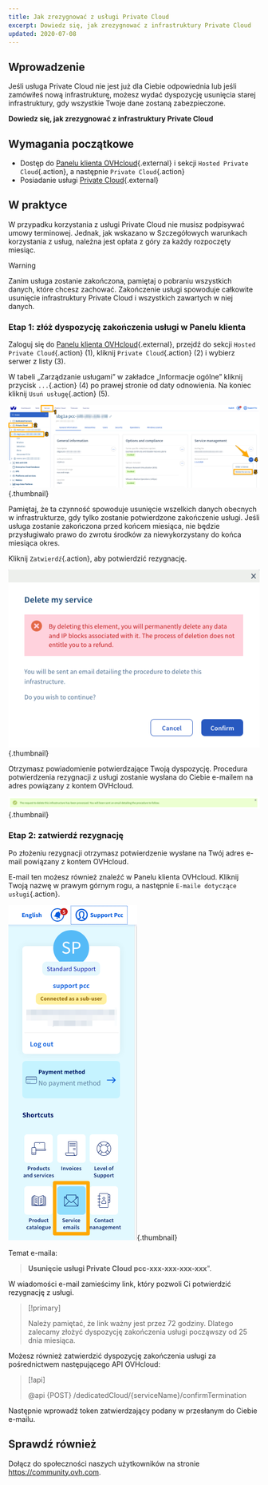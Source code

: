 ```yaml
---
title: Jak zrezygnować z usługi Private Cloud
excerpt: Dowiedz się, jak zrezygnować z infrastruktury Private Cloud
updated: 2020-07-08
---
```


## Wprowadzenie

Jeśli usługa Private Cloud nie jest już dla Ciebie odpowiednia lub jeśli zamówiłeś nową infrastrukturę, możesz wydać dyspozycję usunięcia starej infrastruktury, gdy wszystkie Twoje dane zostaną zabezpieczone.

**Dowiedz się, jak zrezygnować z infrastruktury Private Cloud** 

## Wymagania początkowe

- Dostęp do [Panelu klienta OVHcloud](https://www.ovh.com/auth/?action=gotomanager&from=https://www.ovh.pl/&ovhSubsidiary=pl){.external} i sekcji `Hosted Private Cloud`{.action}, a następnie `Private Cloud`{.action}
- Posiadanie usługi [Private Cloud](https://www.ovhcloud.com/pl/enterprise/products/hosted-private-cloud/){.external}

## W praktyce

W przypadku korzystania z usługi Private Cloud nie musisz podpisywać umowy terminowej. Jednak, jak wskazano w Szczegółowych warunkach korzystania z usług, należna jest opłata z góry za każdy rozpoczęty miesiąc.

>[!warning]
>
> Zanim usługa zostanie zakończona, pamiętaj o pobraniu wszystkich danych, które chcesz zachować. Zakończenie usługi spowoduje całkowite usunięcie infrastruktury Private Cloud i wszystkich zawartych w niej danych.
>

### Etap 1: złóż dyspozycję zakończenia usługi w Panelu klienta 

Zaloguj się do [Panelu klienta OVHcloud](https://www.ovh.com/auth/?action=gotomanager&from=https://www.ovh.pl/&ovhSubsidiary=pl){.external}, przejdź do sekcji `Hosted Private Cloud`{.action} (1), kliknij `Private Cloud`{.action} (2) i wybierz serwer z listy (3).

W tabeli „Zarządzanie usługami” w zakładce „Informacje ogólne” kliknij przycisk `...`{.action} (4) po prawej stronie od daty odnowienia. Na koniec kliknij `Usuń usługę`{.action} (5).

![zakończenie usługi w Panelu klienta](images/resiliation1.png){.thumbnail}

Pamiętaj, że ta czynność spowoduje usunięcie wszelkich danych obecnych w infrastrukturze, gdy tylko zostanie potwierdzone zakończenie usługi. Jeśli usługa zostanie zakończona przed końcem miesiąca, nie będzie przysługiwało prawo do zwrotu środków za niewykorzystany do końca miesiąca okres.

Kliknij `Zatwierdź`{.action}, aby potwierdzić rezygnację.

![zatwierdzenie rezygnacji](images/resiliation2.png){.thumbnail}

Otrzymasz powiadomienie potwierdzające Twoją dyspozycję. Procedura potwierdzenia rezygnacji z usługi zostanie wysłana do Ciebie e-mailem na adres powiązany z kontem OVHcloud.

![zatwierdzenie rezygnacji](images/resiliation3.png){.thumbnail}

### Etap 2: zatwierdź rezygnację

Po złożeniu rezygnacji otrzymasz potwierdzenie wysłane na Twój adres e-mail powiązany z kontem OVHcloud. 

E-mail ten możesz również znaleźć w Panelu klienta OVHcloud. Kliknij Twoją nazwę w prawym górnym rogu, a następnie `E-maile dotyczące usługi`{.action}.

![zatwierdzenie rezygnacji](images/resiliation4.png){.thumbnail}

Temat e-maila:

> **Usunięcie usługi Private Cloud pcc-xxx-xxx-xxx-xxx**".

W wiadomości e-mail zamieścimy link, który pozwoli Ci potwierdzić rezygnację z usługi.

> [!primary]
>
> Należy pamiętać, że link ważny jest przez 72 godziny. Dlatego zalecamy złożyć dyspozycję zakończenia usługi począwszy od 25 dnia miesiąca.
>

Możesz również zatwierdzić dyspozycję zakończenia usługi za pośrednictwem następującego API OVHcloud:

> [!api]
>
> @api {POST} /dedicatedCloud/{serviceName}/confirmTermination
>

Następnie wprowadź token zatwierdzający podany w przesłanym do Ciebie e-mailu.

## Sprawdź również

Dołącz do społeczności naszych użytkowników na stronie <https://community.ovh.com>.
